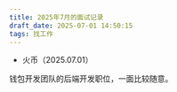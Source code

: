 ```yaml
---
title: 2025年7月的面试记录
draft_date: 2025-07-01 14:50:15
tags: 找工作
---
```


- 火币（2025.07.01）

钱包开发团队的后端开发职位，一面比较随意。

